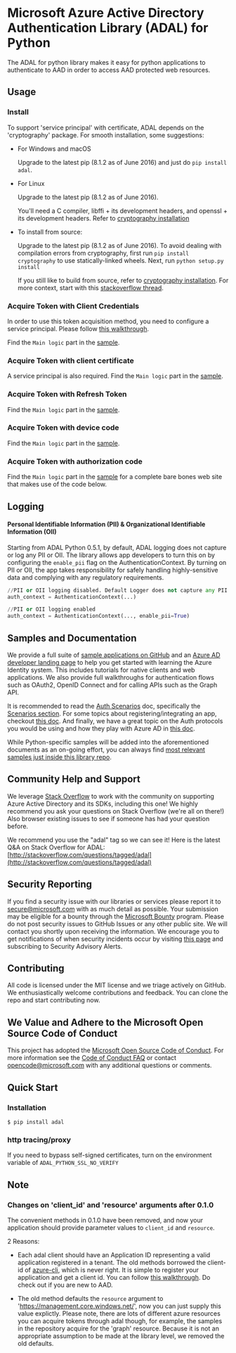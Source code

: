 # Microsoft Azure Active Directory Authentication Library (ADAL) for Python

The ADAL for python library makes it easy for python applications to authenticate to AAD in order to access AAD protected web resources.

## Usage

### Install

To support 'service principal' with certificate, ADAL depends on the 'cryptography' package. For smooth installation, some suggestions:

* For Windows and macOS

  Upgrade to the latest pip (8.1.2 as of June 2016) and just do `pip install adal`.

* For Linux

  Upgrade to the latest pip (8.1.2 as of June 2016).

  You'll need a C compiler, libffi + its development headers, and openssl + its development headers.
  Refer to [cryptography installation](https://cryptography.io/en/latest/installation/)

* To install from source:

  Upgrade to the latest pip (8.1.2 as of June 2016).
  To avoid dealing with compilation errors from cryptography, first run `pip install cryptography` to use statically-linked wheels.
  Next, run `python setup.py install`

  If you still like to build from source, refer to [cryptography installation](https://cryptography.io/en/latest/installation/).
  For more context, start with this [stackoverflow thread](http://stackoverflow.com/questions/22073516/failed-to-install-python-cryptography-package-with-pip-and-setup-py).

### Acquire Token with Client Credentials

In order to use this token acquisition method, you need to configure a service principal. Please follow [this walkthrough](https://azure.microsoft.com/en-us/documentation/articles/resource-group-create-service-principal-portal/).

Find the `Main logic` part in the [sample](sample/client_credentials_sample.py#L46-L55).

### Acquire Token with client certificate
A service principal is also required.
Find the `Main logic` part in the [sample](sample/certificate_credentials_sample.py#L55-L64).

### Acquire Token with Refresh Token
Find the `Main logic` part in the [sample](sample/refresh_token_sample.py#L47-L69).

### Acquire Token with device code
Find the `Main logic` part in the [sample](sample/device_code_sample.py#L49-L54).

### Acquire Token with authorization code
Find the `Main logic` part in the [sample](sample/website_sample.py#L107-L115) for a complete bare bones web site that makes use of the code below.

## Logging

#### Personal Identifiable Information (PII) & Organizational Identifiable Information (OII)

Starting from ADAL Python 0.5.1, by default, ADAL logging does not capture or log any PII or OII.  The library allows app developers to turn this on by configuring the `enable_pii` flag on the AuthenticationContext. By turning on PII or OII, the app takes responsibility for safely handling highly-sensitive data and complying with any regulatory requirements.

```python
//PII or OII logging disabled. Default Logger does not capture any PII or OII.
auth_context = AuthenticationContext(...)

//PII or OII logging enabled
auth_context = AuthenticationContext(..., enable_pii=True)
```

## Samples and Documentation
We provide a full suite of [sample applications on GitHub](https://github.com/azure-samples?utf8=%E2%9C%93&q=active-directory&type=&language=) and an [Azure AD developer landing page](https://docs.microsoft.com/en-us/azure/active-directory/develop/active-directory-developers-guide) to help you get started with learning the Azure Identity system. This includes tutorials for native clients and web applications. We also provide full walkthroughs for authentication flows such as OAuth2, OpenID Connect and for calling APIs such as the Graph API.

It is recommended to read the [Auth Scenarios](https://docs.microsoft.com/en-us/azure/active-directory/develop/active-directory-authentication-scenarios) doc, specifically the [Scenarios section](https://docs.microsoft.com/en-us/azure/active-directory/develop/active-directory-authentication-scenarios#application-types-and-scenarios).  For some topics about registering/integrating an app, checkout [this doc](https://docs.microsoft.com/en-us/azure/active-directory/develop/active-directory-integrating-applications).  And finally, we have a great topic on the Auth protocols you would be using and how they play with Azure AD in [this doc](https://docs.microsoft.com/en-us/azure/active-directory/develop/active-directory-protocols-openid-connect-code).

While Python-specific samples will be added into the aforementioned documents as an on-going effort, you can always find [most relevant samples just inside this library repo](https://github.com/AzureAD/azure-activedirectory-library-for-python/tree/dev/sample).

## Community Help and Support

We leverage [Stack Overflow](http://stackoverflow.com/) to work with the community on supporting Azure Active Directory and its SDKs, including this one! We highly recommend you ask your questions on Stack Overflow (we're all on there!) Also browser existing issues to see if someone has had your question before.

We recommend you use the "adal" tag so we can see it! Here is the latest Q&A on Stack Overflow for ADAL: [http://stackoverflow.com/questions/tagged/adal](http://stackoverflow.com/questions/tagged/adal)

## Security Reporting

If you find a security issue with our libraries or services please report it to [secure@microsoft.com](mailto:secure@microsoft.com) with as much detail as possible. Your submission may be eligible for a bounty through the [Microsoft Bounty](http://aka.ms/bugbounty) program. Please do not post security issues to GitHub Issues or any other public site. We will contact you shortly upon receiving the information. We encourage you to get notifications of when security incidents occur by visiting [this page](https://technet.microsoft.com/en-us/security/dd252948) and subscribing to Security Advisory Alerts.

## Contributing

All code is licensed under the MIT license and we triage actively on GitHub. We enthusiastically welcome contributions and feedback. You can clone the repo and start contributing now.

## We Value and Adhere to the Microsoft Open Source Code of Conduct

This project has adopted the [Microsoft Open Source Code of Conduct](https://opensource.microsoft.com/codeofconduct/). For more information see the [Code of Conduct FAQ](https://opensource.microsoft.com/codeofconduct/faq/) or contact [opencode@microsoft.com](mailto:opencode@microsoft.com) with any additional questions or comments.

## Quick Start

### Installation

``` $ pip install adal ```

### http tracing/proxy
If you need to bypass self-signed certificates, turn on the environment variable of `ADAL_PYTHON_SSL_NO_VERIFY`


## Note

### Changes on 'client_id' and 'resource' arguments after 0.1.0
The convenient methods in 0.1.0 have been removed, and now your application should provide parameter values to `client_id` and `resource`.

2 Reasons:

* Each adal client should have an Application ID representing a valid application registered in a tenant. The old methods borrowed the client-id of [azure-cli](https://github.com/Azure/azure-xplat-cli), which is never right. It is simple to register your application and get a client id. You can follow [this walkthrough](https://docs.microsoft.com/en-us/azure/active-directory/develop/active-directory-integrating-applications). Do check out if you are new to AAD.

* The old method defaults the `resource` argument to 'https://management.core.windows.net/', now you can just supply this value explictly. Please note, there are lots of different azure resources you can acquire tokens through adal though, for example, the samples in the repository acquire for the 'graph' resource. Because it is not an appropriate assumption to be made at the library level, we removed the old defaults.
